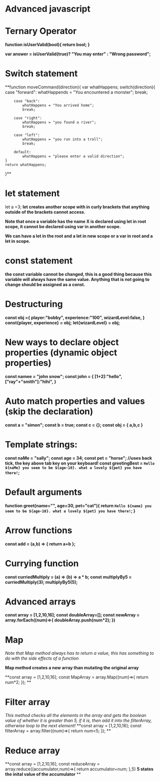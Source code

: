 # Advanced javascript

# Ternary Operator
**function isUserValid(bool){
    return bool;
}**

**var answer = isUserValid(true)? "You may enter" : "Wrong password";**

# Switch statement
**function moveCommand(direction){
var whatHappens;
switch(direction){ <!-- Check if the parameter passed is equal to forward -->
        case "forward":
            whatHappends = "You encountered a monster";
            break;

        case "back":
            whatHappens = "You arrived home";
            break;

        case "right":
            whatHappens = "you found a river";
            break;
            
        case "left":
            whatHappens = "you run into a troll";
            break;

        default:
            whatHappens = "please enter a valid direction";
    }
    return whatHappens;
}**

# let statement
let a =3;
**let creates another scope with in curly brackets that anything outside of the brackets cannot access.**

**Note that once a variable has the name X is declared using let in root scope, it cannot be declared using var in another scope.** 

**We can have a let in the root and a let in new scope or a var in root and a let in scope.**

# const statement
**the const variable cannot be changed, this is a good thing because this variable will always have the same value. Anything that is not going to change should be assigned as a const.**

# Destructuring

**const obj ={
    player:"bobby",
    experience:"100",
    wizardLevel:false,
}**
**const{player, experience} = obj;**
**let{wizardLevel} = obj;**

# New ways to declare object properties (dynamic object properties)
**const namee = "john snow";
const john = {
    [1+2]:"hello",
    ["ray"+"smith"]:"hihi",
}**

# Auto match properties and values (skip the declaration)
**const a = "simon";
const b = true;
const c = {};
const obj = {
    a,b,c
}**

# Template strings:
**const naMe = "sally";
const age = 34;
const pet = "horse";
//uses back tick, the key above tab key on your keyboard!
const greetingBest = `Hello ${naMe} you seem to be ${age-10}. what a lovely ${pet} you have there!`;**

# Default arguments
**function greet(name="", age=30, pet="cat"){
    return `Hello ${name} you seem to be ${age-10}. what a lovely ${pet} you have there!`;
}**

# Arrow functions
**const add = (a,b) => {
    return a+b
    };**

# Currying function
**const curriedMultiply = (a) => (b) => a * b;
const multiplyBy5 = curriedMultiply(3);
multiplyBy5(5);**

# Advanced arrays

**const array = [1,2,10,16];
const doubleArray=[];
const newArray = array.forEach((num)=>{
    doubleArray.push(num*2);
})**

# Map
*Note that Map method always has to return a value, this has something to do with the side effects of a function*

**Map method creates a new array than mutating the original array**

**const array = [1,2,10,16];
const MapArray = array.Map((num)=>{
    return num*2;
});
**

# Filter array
*This method checks all the elements in the array and gets the boolean value of whether it is greater than 5, if it is, then add it into the filterArray, otherwise loop to the next element!*
**const array = [1,2,10,16];
const filterArray = array.filter((num)=>{
    return num<5;
});
**

# Reduce array
**const array = [1,2,10,16];
const reduceArray = array.reduce((accumulator,num)=>{
    return accumulator+num;
},5)
**5 states the inital value of the accumulator**
**

